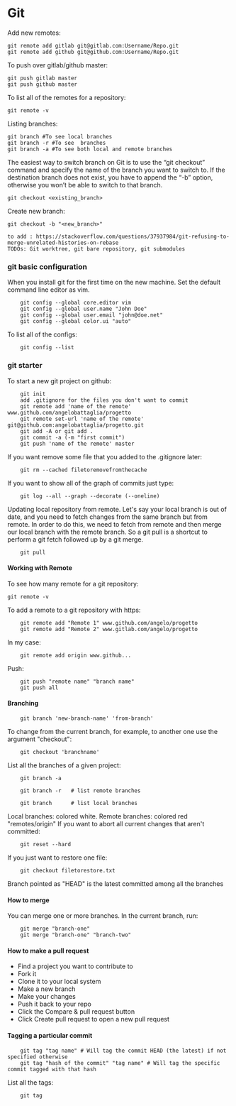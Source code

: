# Git

Add new remotes:

``` 
git remote add gitlab git@gitlab.com:Username/Repo.git
git remote add github git@github.com:Username/Repo.git
``` 

To push over gitlab/github master:

``` 
git push gitlab master
git push github master
``` 

To list all of the remotes for a repository:

``` 
git remote -v 
``` 

Listing branches:

``` 
git branch #To see local branches 
git branch -r #To see  branches 
git branch -a #To see both local and remote branches 
``` 

The easiest way to switch branch on Git is to use the “git checkout”
command and specify the name of the branch you want to switch to. 
If the destination branch does not exist, you have to append the “-b” option, 
otherwise you won’t be able to switch to that branch.

``` 
git checkout <existing_branch>
``` 

Create new branch:

``` 
git checkout -b "<new_branch>"

``` 

```
to add : https://stackoverflow.com/questions/37937984/git-refusing-to-merge-unrelated-histories-on-rebase
TODOs: Git worktree, git bare repository, git submodules
```

### git basic configuration
When you install git for the first time on the new machine. Set the default command line editor as vim.

``` 
    git config --global core.editor vim
    git config --global user.name "John Doe"
    git config --global user.email "john@doe.net"
    git config --global color.ui "auto"
``` 

To list all of the configs:

``` 
    git config --list
``` 

### git starter
To start a new git project on github:

``` 
    git init
    add .gitignore for the files you don't want to commit
    git remote add 'name of the remote' www.github.com/angelobattaglia/progetto
    git remote set-url 'name of the remote' git@github.com:angelobattaglia/progetto.git
    git add -A or git add .
    git commit -a (-m "first commit")
    git push 'name of the remote' master
``` 

If you want remove some file that you added to the .gitignore later:
``` 
    git rm --cached filetoremovefromthecache
``` 

If you want to show all of the graph of commits just type:
``` 
    git log --all --graph --decorate (--oneline)
``` 

Updating local repository from remote. Let's say your local branch is out of date, and you
need to fetch changes from the same branch but from remote. In order to do this, we need to fetch
from remote and then merge our local branch with the remote branch. So a git pull is a shortcut to 
perform a git fetch followed up by a git merge.
``` 
    git pull
``` 

#### Working with Remote
To see how many remote for a git repository:
``` 
git remote -v
``` 

To add a remote to a git repository with https:
``` 
    git remote add "Remote 1" www.github.com/angelo/progetto
    git remote add "Remote 2" www.gitlab.com/angelo/progetto
``` 

In my case:
``` 
    git remote add origin www.github...
``` 
            
Push:
``` 
    git push "remote name" "branch name"
    git push all
``` 

#### Branching
``` 
    git branch 'new-branch-name' 'from-branch'
``` 
To change from the current branch, for example, to another one use the argument "checkout":
``` 
    git checkout 'branchname'
``` 
List all the branches of a given project:
``` 
    git branch -a
``` 
``` 
    git branch -r   # list remote branches
``` 
``` 
    git branch      # list local branches
``` 

Local branches: colored white. Remote branches: colored red "remotes/origin"
If you want to abort all current changes that aren't committed:
``` 
    git reset --hard
``` 
If you just want to restore one file:
``` 
    git checkout filetorestore.txt
``` 
Branch pointed as "HEAD" is the latest committed among all the branches

#### How to merge
You can merge one or more branches. In the current branch, run:
``` 
    git merge "branch-one"
    git merge "branch-one" "branch-two"
``` 

#### How to make a pull request
- Find a project you want to contribute to
- Fork it
- Clone it to your local system
- Make a new branch
- Make your changes
- Push it back to your repo
- Click the Compare & pull request button
- Click Create pull request to open a new pull request

#### Tagging a particular commit

``` 
    git tag "tag name" # Will tag the commit HEAD (the latest) if not specified otherwise
    git tag "hash of the commit" "tag name" # Will tag the specific commit tagged with that hash
``` 

List all the tags:
``` 
    git tag
``` 